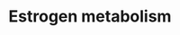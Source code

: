 ---
annotations:
- id: PW:0000780
  parent: classic metabolic pathway
  type: Pathway Ontology
  value: C18-steroid hormone biosynthetic pathway
- id: PW:0000040
  parent: classic metabolic pathway
  type: Pathway Ontology
  value: steroid hormone biosynthetic pathway
authors:
- Pieter Giesbertz
- AlexanderPico
- MaintBot
- Mkutmon
- Zari
- Egonw
- DeSl
- Khanspers
- Eweitz
citedin:
- link: PMC7538102
  title: 'Genetic Variation and Hot Flashes: A Systematic Review (2020)'
- link: 10.1159/000535120
  title: Human Monocytes Exposed to SARS-CoV-2 Display Features of Innate Immune Memory
    Producing High Levels of CXCL10 upon Restimulation (2023)
communities:
- ONTOX
description: 'Estrogens are metabolized via hydroxylation by cytochrome P450 enzymes
  such as CYP1A1 and CYP3A4 and via conjugation by estrogen sulfotransferases (sulfation)
  and UDP-glucuronyltransferases (glucuronidation). In addition, estradiol is dehydrogenated
  by 17β-Hydroxysteroid dehydrogenase into the much less potent estrogen estrone.
  These reactions occur primarily in the liver, but also in other tissues. Description
  source: [https://en.wikipedia.org/wiki/Estrogen#Metabolism Wikipedia].  Proteins
  on this pathway have targeted assays available via the [https://assays.cancer.gov/available_assays?wp_id=WP697
  CPTAC Assay Portal]'
last-edited: 2024-07-22
ndex: 3a62ef20-8b62-11eb-9e72-0ac135e8bacf
organisms:
- Homo sapiens
redirect_from:
- /index.php/Pathway:WP697
- /instance/WP697
- /instance/WP697_r134406
revision: r134406
schema-jsonld:
- '@context': https://schema.org/
  '@id': https://wikipathways.github.io/pathways/WP697.html
  '@type': Dataset
  creator:
    '@type': Organization
    name: WikiPathways
  description: 'Estrogens are metabolized via hydroxylation by cytochrome P450 enzymes
    such as CYP1A1 and CYP3A4 and via conjugation by estrogen sulfotransferases (sulfation)
    and UDP-glucuronyltransferases (glucuronidation). In addition, estradiol is dehydrogenated
    by 17β-Hydroxysteroid dehydrogenase into the much less potent estrogen estrone.
    These reactions occur primarily in the liver, but also in other tissues. Description
    source: [https://en.wikipedia.org/wiki/Estrogen#Metabolism Wikipedia].  Proteins
    on this pathway have targeted assays available via the [https://assays.cancer.gov/available_assays?wp_id=WP697
    CPTAC Assay Portal]'
  keywords:
  - 16a-Hydroxyestrone
  - 2-Hydroxyestradiol
  - 2-Hydroxyestrone
  - 2-Methoxyestradiol
  - 2-Methoxyestradiol-3-glucuronide
  - 2-Methoxyestrone
  - 2-Methoxyestrone 3-glucuronide
  - 4-Methoxyestradiol
  - 4-Methoxyestrone
  - 4-Methoxyestrone-3-glucuronide
  - 4-hydroxy-estradiol-4-glucuronide
  - 4-hydroxyestradiol
  - 4-hydroxyestrone
  - 4-hydroxyestrone-3-glucuronide
  - ARSC
  - ARSD
  - ARSE
  - COMT
  - CYP1A1
  - CYP1A2
  - CYP1B1
  - CYP3A4
  - ESTRADIOL
  - Estradiol sulfate
  - Estradiol-17-glucuronide
  - Estradiol-2,3-quinone
  - Estradiol-3,4-quinone
  - Estradiol-3-glucuronide
  - Estrone
  - Estrone sulfate
  - Estrone-17-glucuronide
  - Estrone-2,3-quinone
  - Estrone-3,4-quinone
  - Estrone-3-glucuronide
  - GSTA1
  - GSTM1
  - NQO1
  - Oxygen
  - SULT1A1
  - SULT1E1
  - Superoxide
  - UGT1A1
  - UGT1A3
  - UGT1A8
  - UGT1A9
  - UGT2B7
  license: CC0
  name: Estrogen metabolism
seo: CreativeWork
title: Estrogen metabolism
wpid: WP697
---
